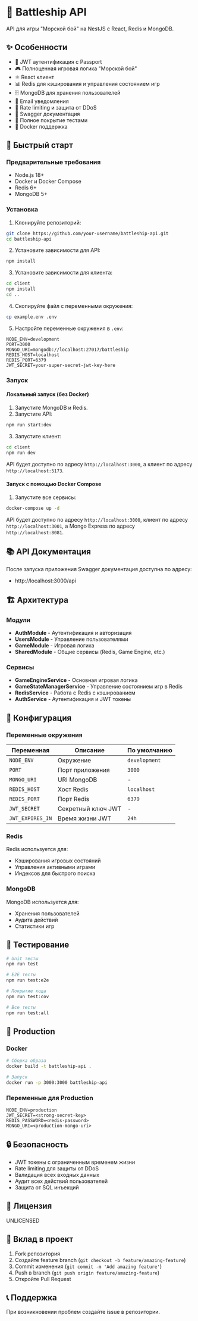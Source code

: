 # 🚢 Battleship API

API для игры "Морской бой" на NestJS с React, Redis и MongoDB.

## ✨ Особенности

- 🔐 JWT аутентификация с Passport
- 🎮 Полноценная игровая логика "Морской бой"
- ⚛️ React клиент
- 📊 Redis для кэширования и управления состоянием игр
- 🗄️ MongoDB для хранения пользователей
- 📧 Email уведомления
- 🚦 Rate limiting и защита от DDoS
- 📝 Swagger документация
- 🧪 Полное покрытие тестами
- 🐳 Docker поддержка

## 🚀 Быстрый старт

### Предварительные требования

- Node.js 18+
- Docker и Docker Compose
- Redis 6+
- MongoDB 5+

### Установка

1. Клонируйте репозиторий:
```bash
git clone https://github.com/your-username/battleship-api.git
cd battleship-api
```

2. Установите зависимости для API:
```bash
npm install
```

3. Установите зависимости для клиента:
```bash
cd client
npm install
cd ..
```

4. Скопируйте файл с переменными окружения:
```bash
cp example.env .env
```

5. Настройте переменные окружения в `.env`:
```env
NODE_ENV=development
PORT=3000
MONGO_URI=mongodb://localhost:27017/battleship
REDIS_HOST=localhost
REDIS_PORT=6379
JWT_SECRET=your-super-secret-jwt-key-here
```

### Запуск

#### Локальный запуск (без Docker)

1. Запустите MongoDB и Redis.
2. Запустите API:
```bash
npm run start:dev
```
3. Запустите клиент:
```bash
cd client
npm run dev
```

API будет доступно по адресу `http://localhost:3000`, а клиент по адресу `http://localhost:5173`.

#### Запуск с помощью Docker Compose

1. Запустите все сервисы:
```bash
docker-compose up -d
```

API будет доступно по адресу `http://localhost:3000`, клиент по адресу `http://localhost:3001`, а Mongo Express по адресу `http://localhost:8081`.

## 📚 API Документация

После запуска приложения Swagger документация доступна по адресу:
- http://localhost:3000/api

## 🏗️ Архитектура

### Модули

- **AuthModule** - Аутентификация и авторизация
- **UsersModule** - Управление пользователями
- **GameModule** - Игровая логика
- **SharedModule** - Общие сервисы (Redis, Game Engine, etc.)

### Сервисы

- **GameEngineService** - Основная игровая логика
- **GameStateManagerService** - Управление состоянием игр в Redis
- **RedisService** - Работа с Redis с кэшированием
- **AuthService** - Аутентификация и JWT токены

## 🔧 Конфигурация

### Переменные окружения

| Переменная | Описание | По умолчанию |
|------------|----------|--------------|
| `NODE_ENV` | Окружение | `development` |
| `PORT` | Порт приложения | `3000` |
| `MONGO_URI` | URI MongoDB | - |
| `REDIS_HOST` | Хост Redis | `localhost` |
| `REDIS_PORT` | Порт Redis | `6379` |
| `JWT_SECRET` | Секретный ключ JWT | - |
| `JWT_EXPIRES_IN` | Время жизни JWT | `24h` |

### Redis

Redis используется для:
- Кэширования игровых состояний
- Управления активными играми
- Индексов для быстрого поиска

### MongoDB

MongoDB используется для:
- Хранения пользователей
- Аудита действий
- Статистики игр

## 🧪 Тестирование

```bash
# Unit тесты
npm run test

# E2E тесты
npm run test:e2e

# Покрытие кода
npm run test:cov

# Все тесты
npm run test:all
```

## 🚀 Production

### Docker

```bash
# Сборка образа
docker build -t battleship-api .

# Запуск
docker run -p 3000:3000 battleship-api
```

### Переменные для Production

```env
NODE_ENV=production
JWT_SECRET=<strong-secret-key>
REDIS_PASSWORD=<redis-password>
MONGO_URI=<production-mongo-uri>
```

## 🔒 Безопасность

- JWT токены с ограниченным временем жизни
- Rate limiting для защиты от DDoS
- Валидация всех входных данных
- Аудит всех действий пользователей
- Защита от SQL инъекций

## 📝 Лицензия

UNLICENSED

## 🤝 Вклад в проект

1. Fork репозитория
2. Создайте feature branch (`git checkout -b feature/amazing-feature`)
3. Commit изменения (`git commit -m 'Add amazing feature'`)
4. Push в branch (`git push origin feature/amazing-feature`)
5. Откройте Pull Request

## 📞 Поддержка

При возникновении проблем создайте issue в репозитории.
